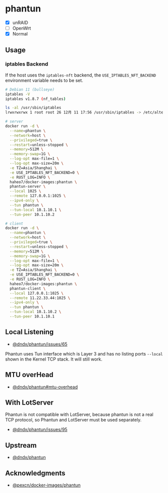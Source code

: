 # phantun

- [x] unRAID
- [ ] OpenWrt
- [x] Normal

## Usage

### iptables Backend

If the host uses the `iptables-nft` backend, the `USE_IPTABLES_NFT_BACKEND` environment variable needs to be set.

```sh
# Debian 11 (bullseye)
iptables -V
iptables v1.8.7 (nf_tables)

ls -al /usr/sbin/iptables
lrwxrwxrwx 1 root root 26 12月 11 17:56 /usr/sbin/iptables -> /etc/alternatives/iptables
```

```sh
# server
docker run -d \
  --name=phantun \
  --network=host \
  --privileged=true \
  --restart=unless-stopped \
  --memory=512M \
  --memory-swap=1G \
  --log-opt max-file=1 \
  --log-opt max-size=20m \
  -e TZ=Asia/Shanghai \
  -e USE_IPTABLES_NFT_BACKEND=0 \
  -e RUST_LOG=INFO \
  haheo7/docker-images:phantun \
  phantun-server \
  --local 1025 \
  --remote 127.0.0.1:1025 \
  --ipv4-only \
  --tun phantun \
  --tun-local 10.1.10.1 \
  --tun-peer 10.1.10.2

# client
docker run -d \
  --name=phantun \
  --network=host \
  --privileged=true \
  --restart=unless-stopped \
  --memory=512M \
  --memory-swap=1G \
  --log-opt max-file=1 \
  --log-opt max-size=20m \
  -e TZ=Asia/Shanghai \
  -e USE_IPTABLES_NFT_BACKEND=0 \
  -e RUST_LOG=INFO \
  haheo7/docker-images:phantun \
  phantun-client \
  --local 127.0.0.1:1025 \
  --remote 11.22.33.44:1025 \
  --ipv4-only \
  --tun phantun \
  --tun-local 10.1.10.2 \
  --tun-peer 10.1.10.1
```

## Local Listening

- [@dndx/phantun/issues/65](https://github.com/dndx/phantun/issues/65)

Phantun uses Tun interface which is Layer 3 and has no listing ports `--local` shown in the Kernel TCP stack. It will still work.

## MTU overHead

- [@dndx/phantun#mtu-overhead](https://github.com/dndx/phantun#mtu-overhead)

## With LotServer

Phantun is not compatible with LotServer, because phantun is not a real TCP protocol, so Phantun and LotServer must be used separately.

- [@dndx/phantun/issues/95](https://github.com/dndx/phantun/issues/95)

## Upstream

- [@dndx/phantun](https://github.com/dndx/phantun)

## Acknowledgments

- [@pexcn/docker-images/phantun](https://github.com/pexcn/docker-images/tree/master/net/phantun)
